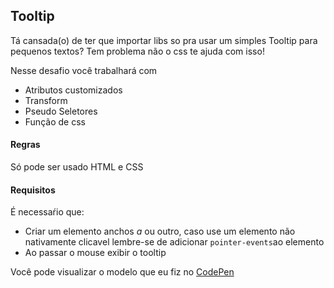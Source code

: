## Tooltip
Tá cansada(o) de ter que importar libs so pra usar um simples Tooltip para pequenos textos?
Tem problema não o css te ajuda com isso!

Nesse desafio você trabalhará com
  - Atributos customizados
  - Transform
  - Pseudo Seletores
  - Função de css
  

  
  #### Regras
  Só pode ser usado HTML e CSS
  
  
  #### Requisitos
É necessaŕio que:
  - Criar um elemento anchos *a* ou outro, caso use um elemento não nativamente clicavel lembre-se de adicionar `pointer-events`ao elemento
  - Ao passar o mouse exibir o tooltip 
  
  
  
  Você pode visualizar o modelo que eu fiz no [CodePen](https://codepen.io/schirrel/full/mdeqPvz)


